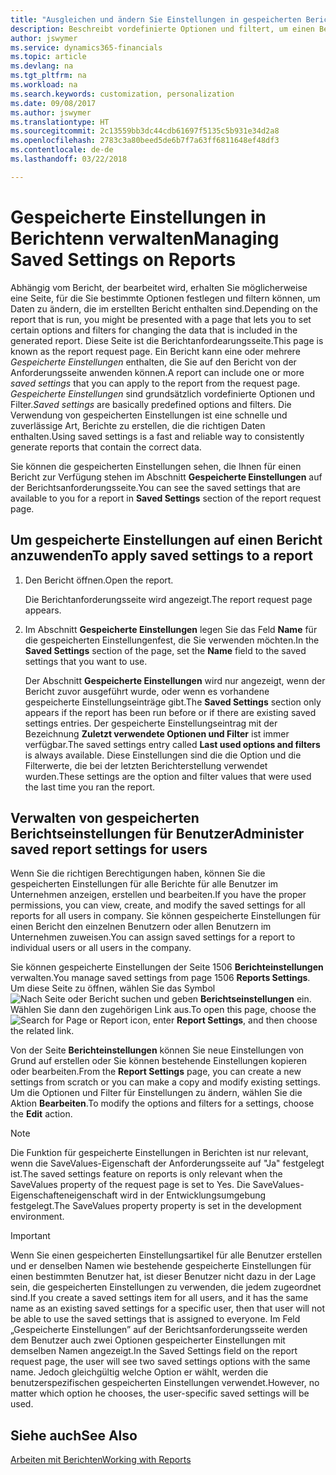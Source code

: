 ```yaml
---
title: "Ausgleichen und ändern Sie Einstellungen in gespeicherten Berichten | Microsoft Docs"
description: Beschreibt vordefinierte Optionen und filtert, um einen Bericht anzupassen und die richtigen Daten zu generieren.
author: jswymer
ms.service: dynamics365-financials
ms.topic: article
ms.devlang: na
ms.tgt_pltfrm: na
ms.workload: na
ms.search.keywords: customization, personalization
ms.date: 09/08/2017
ms.author: jswymer
ms.translationtype: HT
ms.sourcegitcommit: 2c13559bb3dc44cdb61697f5135c5b931e34d2a8
ms.openlocfilehash: 2783c3a80beed5de6b7f7a63ff6811648ef48df3
ms.contentlocale: de-de
ms.lasthandoff: 03/22/2018

---
```

# <a name="managing-saved-settings-on-reports"></a><span data-ttu-id="8e3d1-103">Gespeicherte Einstellungen in Berichtenn verwalten</span><span class="sxs-lookup"><span data-stu-id="8e3d1-103">Managing Saved Settings on Reports</span></span>
<span data-ttu-id="8e3d1-104">Abhängig vom Bericht, der bearbeitet wird, erhalten Sie möglicherweise eine Seite, für die Sie bestimmte Optionen festlegen und filtern können, um Daten zu ändern, die im erstellten Bericht enthalten sind.</span><span class="sxs-lookup"><span data-stu-id="8e3d1-104">Depending on the report that is run, you might be presented with a page that lets you to set certain options and filters for changing the data that is included in the generated report.</span></span> <span data-ttu-id="8e3d1-105">Diese Seite ist die Berichtanfordearungsseite.</span><span class="sxs-lookup"><span data-stu-id="8e3d1-105">This page is known as the report request page.</span></span> <span data-ttu-id="8e3d1-106">Ein Bericht kann eine oder mehrere *Gespeicherte Einstellungen* enthalten, die Sie auf den Bericht von der Anforderungsseite anwenden können.</span><span class="sxs-lookup"><span data-stu-id="8e3d1-106">A report can include one or more *saved settings* that you can apply to the report from the request page.</span></span> <span data-ttu-id="8e3d1-107">*Gespeicherte Einstellungen* sind grundsätzlich vordefinierte Optionen und Filter.</span><span class="sxs-lookup"><span data-stu-id="8e3d1-107">*Saved settings* are basically predefined options and filters.</span></span> <span data-ttu-id="8e3d1-108">Die Verwendung von gespeicherten Einstellungen ist eine schnelle und zuverlässige Art, Berichte zu erstellen, die die richtigen Daten enthalten.</span><span class="sxs-lookup"><span data-stu-id="8e3d1-108">Using saved settings is a fast and reliable way to consistently generate reports that contain the correct data.</span></span>

<span data-ttu-id="8e3d1-109">Sie können die gespeicherten Einstellungen sehen, die Ihnen für einen Bericht zur Verfügung stehen im Abschnitt **Gespeicherte Einstellungen** auf der Berichtsanforderungsseite.</span><span class="sxs-lookup"><span data-stu-id="8e3d1-109">You can see the saved settings that are available to you for a report in **Saved Settings** section of the report request page.</span></span>  

## <a name="to-apply-saved-settings-to-a-report"></a><span data-ttu-id="8e3d1-110">Um gespeicherte Einstellungen auf einen Bericht anzuwenden</span><span class="sxs-lookup"><span data-stu-id="8e3d1-110">To apply saved settings to a report</span></span>
1. <span data-ttu-id="8e3d1-111">Den Bericht öffnen.</span><span class="sxs-lookup"><span data-stu-id="8e3d1-111">Open the report.</span></span>

   <span data-ttu-id="8e3d1-112">Die Berichtanforderungsseite wird angezeigt.</span><span class="sxs-lookup"><span data-stu-id="8e3d1-112">The report request page appears.</span></span>    
2. <span data-ttu-id="8e3d1-113">Im Abschnitt **Gespeicherte Einstellungen** legen Sie das Feld **Name** für die gespeicherten Einstellungenfest, die Sie verwenden möchten.</span><span class="sxs-lookup"><span data-stu-id="8e3d1-113">In the **Saved Settings** section of the page, set the **Name** field  to the saved settings that you want to use.</span></span>

   <span data-ttu-id="8e3d1-114">Der Abschnitt **Gespeicherte Einstellungen** wird nur angezeigt, wenn der Bericht zuvor ausgeführt wurde, oder wenn es vorhandene gespeicherte Einstellungseinträge gibt.</span><span class="sxs-lookup"><span data-stu-id="8e3d1-114">The **Saved Settings** section only appears if the report has been run before or if there are existing saved settings entries.</span></span> <span data-ttu-id="8e3d1-115">Der gespeicherte Einstellungseintrag mit der Bezeichnung **Zuletzt verwendete Optionen und Filter** ist immer verfügbar.</span><span class="sxs-lookup"><span data-stu-id="8e3d1-115">The saved settings entry called **Last used options and filters** is always available.</span></span> <span data-ttu-id="8e3d1-116">Diese Einstellungen sind die die Option und die Filterwerte, die bei der letzten Berichterstellung verwendet wurden.</span><span class="sxs-lookup"><span data-stu-id="8e3d1-116">These settings are the option and filter values that were used the last time you ran the report.</span></span>

## <a name="administer-saved-report-settings-for-users"></a><span data-ttu-id="8e3d1-117">Verwalten von gespeicherten Berichtseinstellungen für Benutzer</span><span class="sxs-lookup"><span data-stu-id="8e3d1-117">Administer saved report settings for users</span></span>
<span data-ttu-id="8e3d1-118">Wenn Sie die richtigen Berechtigungen haben, können Sie die gespeicherten Einstellungen für alle Berichte für alle Benutzer im Unternehmen anzeigen, erstellen und bearbeiten.</span><span class="sxs-lookup"><span data-stu-id="8e3d1-118">If you have the proper permissions, you can view, create, and modify the saved settings for all reports for all users in company.</span></span> <span data-ttu-id="8e3d1-119">Sie können gespeicherte Einstellungen für einen Bericht den einzelnen Benutzern oder allen Benutzern im Unternehmen zuweisen.</span><span class="sxs-lookup"><span data-stu-id="8e3d1-119">You can assign saved settings for a report to individual users or all users in the company.</span></span>

<span data-ttu-id="8e3d1-120">Sie können gespeicherte Einstellungen der Seite 1506 **Berichteinstellungen** verwalten.</span><span class="sxs-lookup"><span data-stu-id="8e3d1-120">You manage saved settings from page 1506 **Reports Settings**.</span></span> <span data-ttu-id="8e3d1-121">Um diese Seite zu öffnen, wählen Sie das Symbol ![Nach Seite oder Bericht suchen](media/ui-search/search_small.png "Nach Seite oder Bericht suchen") und geben **Berichtseinstellungen** ein. Wählen Sie dann den zugehörigen Link aus.</span><span class="sxs-lookup"><span data-stu-id="8e3d1-121">To open this page, choose the ![Search for Page or Report](media/ui-search/search_small.png "Search for Page or Report icon") icon, enter **Report Settings**, and then choose the related link.</span></span>

<span data-ttu-id="8e3d1-122">Von der Seite **Berichteinstellungen** können Sie neue Einstellungen von Grund auf erstellen oder Sie können bestehende Einstellungen kopieren oder bearbeiten.</span><span class="sxs-lookup"><span data-stu-id="8e3d1-122">From the **Report Settings** page, you can create a new settings from scratch or you can make a copy and modify existing settings.</span></span> <span data-ttu-id="8e3d1-123">Um die Optionen und Filter für Einstellungen zu ändern, wählen Sie die Aktion **Bearbeiten**.</span><span class="sxs-lookup"><span data-stu-id="8e3d1-123">To modify the options and filters for a settings, choose the **Edit** action.</span></span>

> [!NOTE]
> <span data-ttu-id="8e3d1-124">Die Funktion für gespeicherte Einstellungen in Berichten ist nur relevant, wenn die SaveValues-Eigenschaft der Anforderungsseite auf "Ja" festgelegt ist.</span><span class="sxs-lookup"><span data-stu-id="8e3d1-124">The saved settings feature on reports is only relevant when the SaveValues property of the request page is set to Yes.</span></span> <span data-ttu-id="8e3d1-125">Die SaveValues-Eigenschafteneigenschaft wird in der Entwicklungsumgebung festgelegt.</span><span class="sxs-lookup"><span data-stu-id="8e3d1-125">The SaveValues property property is set in the development environment.</span></span>  

> [!Important]
> <span data-ttu-id="8e3d1-126">Wenn Sie einen gespeicherten Einstellungsartikel für alle Benutzer erstellen und er denselben Namen wie bestehende gespeicherte Einstellungen für einen bestimmten Benutzer hat, ist dieser Benutzer nicht dazu in der Lage sein, die gespeicherten Einstellungen zu verwenden, die jedem zugeordnet sind.</span><span class="sxs-lookup"><span data-stu-id="8e3d1-126">If you create a saved settings item for all users, and it has the same name as an existing saved settings for a specific user, then that user will not be able to use the saved settings that is assigned to everyone.</span></span>  <span data-ttu-id="8e3d1-127">Im Feld „Gespeicherte Einstellungen” auf der Berichtsanforderungsseite werden dem Benutzer auch zwei Optionen gespeicherter Einstellungen mit demselben Namen angezeigt.</span><span class="sxs-lookup"><span data-stu-id="8e3d1-127">In the Saved Settings field on the report request page, the user will see two saved settings options with the same name.</span></span> <span data-ttu-id="8e3d1-128">Jedoch gleichgültig welche Option er wählt, werden die benutzerspezifischen gespeicherten Einstellungen verwendet.</span><span class="sxs-lookup"><span data-stu-id="8e3d1-128">However, no matter which option he chooses, the user-specific saved settings will be used.</span></span>

## <a name="see-also"></a><span data-ttu-id="8e3d1-129">Siehe auch</span><span class="sxs-lookup"><span data-stu-id="8e3d1-129">See Also</span></span>
[<span data-ttu-id="8e3d1-130">Arbeiten mit Berichten</span><span class="sxs-lookup"><span data-stu-id="8e3d1-130">Working with Reports</span></span>](ui-work-report.md)  

